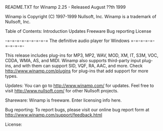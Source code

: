 README.TXT for Winamp 2.25 - Released August ??th 1999

Winamp is Copyright (C) 1997-1999 Nullsoft, Inc.
Winamp is a trademark of Nullsoft, Inc.

Table of Contents:
  Introduction
  Updates
  Freeware
  Bug reporting
  License

-=-=-=-=-=-=-=-=-= The definitive audio player for Windows =-=-=-=-=-=-=-=-=-

This release includes plug-ins for MP3, MP2, WAV, MOD, XM, IT, S3M, VOC, CDDA, 
WMA, AS, and MIDI. Winamp also supports third-party input plug-ins, and with 
them can support SID, VQF, RA, AAC, and more. 
Check http://www.winamp.com/plugins for plug-ins that add support for more types.


Updates:
  You can go to http://www.winamp.com/ for updates. Feel free to visit 
  http://www.nullsoft.com/ for other Nullsoft projects.

Shareware: 
  Winamp is freeware. Enter licensing info here.
 
Bug reporting:
  To report bugs, please visit our online bug report form at 
  http://www.winamp.com/support/feedback.html
  

License:


